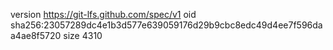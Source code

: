 version https://git-lfs.github.com/spec/v1
oid sha256:23057289dc4e1b3d577e639059176d29b9cbc8edc49d4ee7f596daa4ae8f5720
size 4310
